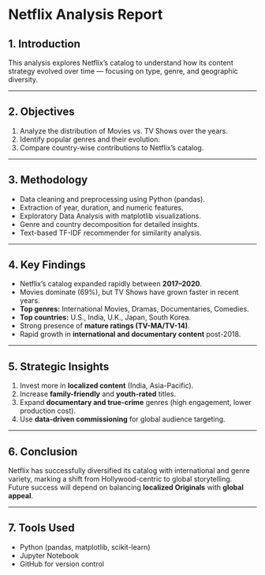 # Netflix Analysis Report

## 1. Introduction
This analysis explores Netflix’s catalog to understand how its content strategy evolved over time — focusing on type, genre, and geographic diversity.

---

## 2. Objectives
1. Analyze the distribution of Movies vs. TV Shows over the years.  
2. Identify popular genres and their evolution.  
3. Compare country-wise contributions to Netflix’s catalog.

---

## 3. Methodology
- Data cleaning and preprocessing using Python (pandas).  
- Extraction of year, duration, and numeric features.  
- Exploratory Data Analysis with matplotlib visualizations.  
- Genre and country decomposition for detailed insights.  
- Text-based TF-IDF recommender for similarity analysis.

---

## 4. Key Findings
- Netflix’s catalog expanded rapidly between **2017–2020**.  
- Movies dominate (69%), but TV Shows have grown faster in recent years.  
- **Top genres:** International Movies, Dramas, Documentaries, Comedies.  
- **Top countries:** U.S., India, U.K., Japan, South Korea.  
- Strong presence of **mature ratings (TV-MA/TV-14)**.  
- Rapid growth in **international and documentary content** post-2018.

---

## 5. Strategic Insights
1. Invest more in **localized content** (India, Asia-Pacific).  
2. Increase **family-friendly** and **youth-rated** titles.  
3. Expand **documentary and true-crime** genres (high engagement, lower production cost).  
4. Use **data-driven commissioning** for global audience targeting.

---

## 6. Conclusion
Netflix has successfully diversified its catalog with international and genre variety, marking a shift from Hollywood-centric to global storytelling.  
Future success will depend on balancing **localized Originals** with **global appeal**.

---

## 7. Tools Used
- Python (pandas, matplotlib, scikit-learn)  
- Jupyter Notebook  
- GitHub for version control
